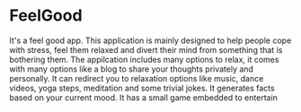 # FeelGood
It's a feel good app.
This application is mainly designed to help people cope with stress, feel them relaxed and divert their mind from something that is
bothering them.
The appilcation includes many options to relax, it comes with many options like a blog to share your thoughts privately and personally.
It can redirect you to relaxation options like music, dance videos, yoga steps, meditation and some trivial jokes.
It generates facts based on your current mood.
It has a small game embedded to entertain
